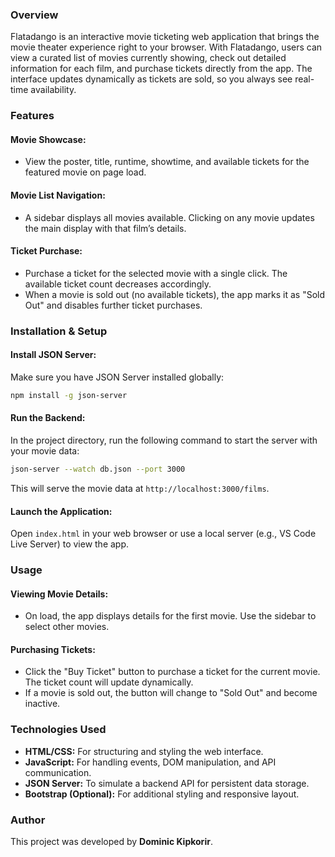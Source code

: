 ### Overview
Flatadango is an interactive movie ticketing web application that brings the movie theater experience right to your browser. With Flatadango, users can view a curated list of movies currently showing, check out detailed information for each film, and purchase tickets directly from the app. The interface updates dynamically as tickets are sold, so you always see real-time availability.

### Features
#### Movie Showcase:
- View the poster, title, runtime, showtime, and available tickets for the featured movie on page load.

#### Movie List Navigation:
- A sidebar displays all movies available. Clicking on any movie updates the main display with that film’s details.

#### Ticket Purchase:
- Purchase a ticket for the selected movie with a single click. The available ticket count decreases accordingly.
- When a movie is sold out (no available tickets), the app marks it as "Sold Out" and disables further ticket purchases.

### Installation & Setup
#### Install JSON Server:
Make sure you have JSON Server installed globally:
```bash
npm install -g json-server
```

#### Run the Backend:
In the project directory, run the following command to start the server with your movie data:
```bash
json-server --watch db.json --port 3000
```
This will serve the movie data at `http://localhost:3000/films`.

#### Launch the Application:
Open `index.html` in your web browser or use a local server (e.g., VS Code Live Server) to view the app.

### Usage
#### Viewing Movie Details:
- On load, the app displays details for the first movie. Use the sidebar to select other movies.

#### Purchasing Tickets:
- Click the "Buy Ticket" button to purchase a ticket for the current movie. The ticket count will update dynamically.
- If a movie is sold out, the button will change to "Sold Out" and become inactive.

### Technologies Used
- **HTML/CSS:** For structuring and styling the web interface.
- **JavaScript:** For handling events, DOM manipulation, and API communication.
- **JSON Server:** To simulate a backend API for persistent data storage.
- **Bootstrap (Optional):** For additional styling and responsive layout.

### Author
This project was developed by **Dominic Kipkorir**.
